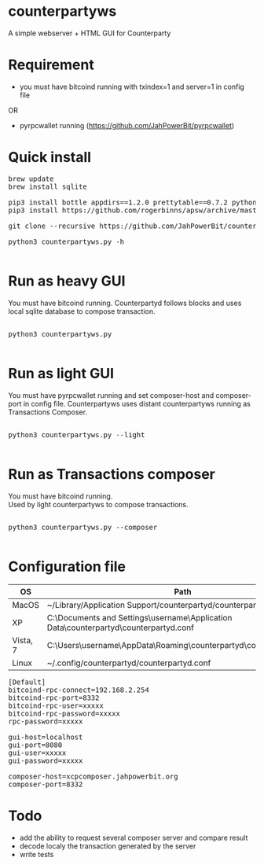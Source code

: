 counterpartyws
==========

A simple webserver + HTML GUI for Counterparty

# Requirement

* you must have bitcoind running with txindex=1 and server=1 in config file 

OR

* pyrpcwallet running (https://github.com/JahPowerBit/pyrpcwallet)


# Quick install

<pre>
brew update
brew install sqlite

pip3 install bottle appdirs==1.2.0 prettytable==0.7.2 python-dateutil==2.2 requests==2.1.0 cherrypy==3.2.4 json-rpc==1.1 pycoin==0.25 pytest==2.5.1
pip3 install https://github.com/rogerbinns/apsw/archive/master.zip

git clone --recursive https://github.com/JahPowerBit/counterpartyws.git

python3 counterpartyws.py -h

</pre>

# Run as heavy GUI

You must have bitcoind running. 
Counterpartyd follows blocks and uses local sqlite database to compose transaction.

<pre>

python3 counterpartyws.py

</pre>

# Run as light GUI

You must have pyrpcwallet running and set composer-host and composer-port in config file. 
Counterpartyws uses distant counterpartyws running as Transactions Composer.

<pre>

python3 counterpartyws.py --light

</pre>

# Run as Transactions composer

You must have bitcoind running.  
Used by light counterpartyws to compose transactions.

<pre>

python3 counterpartyws.py --composer

</pre>

# Configuration file

OS  | Path
------------- | -------------
MacOS | ~/Library/Application Support/counterpartyd/counterpartyd.conf
XP | C:\Documents and Settings\username\Application Data\counterpartyd\counterpartyd.conf
Vista, 7 | C:\Users\username\AppData\Roaming\counterpartyd\counterpartyd.conf
Linux | ~/.config/counterpartyd/counterpartyd.conf

<pre>
[Default]
bitcoind-rpc-connect=192.168.2.254
bitcoind-rpc-port=8332
bitcoind-rpc-user=xxxxx
bitcoind-rpc-password=xxxxx
rpc-password=xxxxx

gui-host=localhost
gui-port=8080
gui-user=xxxxx
gui-password=xxxxx

composer-host=xcpcomposer.jahpowerbit.org
composer-port=8332
</pre>

# Todo

- add the ability to request several composer server and compare result
- decode localy the transaction generated by the server
- write tests
